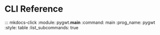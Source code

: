 # CLI Reference

::: mkdocs-click
    :module: pygwt.__main__
    :command: main
    :prog_name: pygwt
    :style: table
    :list_subcommands: true
